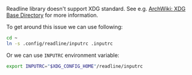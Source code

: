 Readline library doesn't support XDG standard. See e.g. [ArchWiki: XDG Base
Directory](https://wiki.archlinux.org/index.php/XDG_Base_Directory) for more
information.

To get around this issue we can use following:

```Bash
cd ~
ln -s .config/readline/inputrc .inputrc
```

Or we can use `INPUTRC` environment variable:

```Bash
export INPUTRC="$XDG_CONFIG_HOME"/readline/inputrc
```
